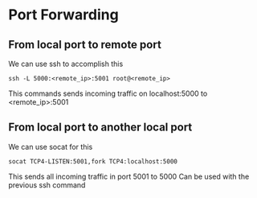 # Port Forwarding

## From local port to remote port

We can use ssh to accomplish this

	ssh -L 5000:<remote_ip>:5001 root@<remote_ip>

This commands sends incoming traffic on localhost:5000 to <remote_ip>:5001

## From local port to another local port

We can use socat for this

	socat TCP4-LISTEN:5001,fork TCP4:localhost:5000

This sends all incoming traffic in port 5001 to 5000
Can be used with the previous ssh command